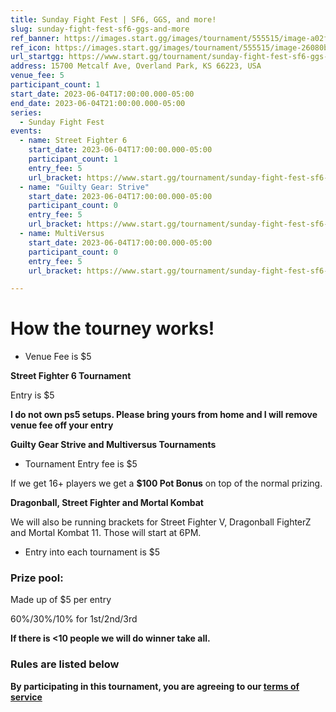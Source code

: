 ```yaml
---
title: Sunday Fight Fest | SF6, GGS, and more!
slug: sunday-fight-fest-sf6-ggs-and-more
ref_banner: https://images.start.gg/images/tournament/555515/image-a02f2754674dc297fd69d2102293fb34.png?ehk=lKDWVtcA7BU20evU167KYOAgvLfXxBbgjEtdkmdZ1PY%3D&ehkOptimized=8OwJA0ETkDAqrRC9riwefzMXkiwhBKAgIpaEWDGeORk%3D
ref_icon: https://images.start.gg/images/tournament/555515/image-26080bc2ba27aca20b6f8b7afb5e9979.png?ehk=pIngqkFImOEfJ%2BX%2Bkfbld3w0r0QBhZ%2BQhJJWrT7Yt88%3D&ehkOptimized=ewU8mz%2FCFY2ooXAhyMr67CAYrrRcXugVe9KPVKL4dLc%3D
url_startgg: https://www.start.gg/tournament/sunday-fight-fest-sf6-ggs-and-more
address: 15700 Metcalf Ave, Overland Park, KS 66223, USA
venue_fee: 5
participant_count: 1
start_date: 2023-06-04T17:00:00.000-05:00
end_date: 2023-06-04T21:00:00.000-05:00
series:
  - Sunday Fight Fest
events:
  - name: Street Fighter 6
    start_date: 2023-06-04T17:00:00.000-05:00
    participant_count: 1
    entry_fee: 5
    url_bracket: https://www.start.gg/tournament/sunday-fight-fest-sf6-ggs-and-more/events/sf6/brackets/1383194/2101654
  - name: "Guilty Gear: Strive"
    start_date: 2023-06-04T17:00:00.000-05:00
    participant_count: 0
    entry_fee: 5
    url_bracket: https://www.start.gg/tournament/sunday-fight-fest-sf6-ggs-and-more/events/guilty-gear-strive-1v1/brackets/1383184/2101644
  - name: MultiVersus
    start_date: 2023-06-04T17:00:00.000-05:00
    participant_count: 0
    entry_fee: 5
    url_bracket: https://www.start.gg/tournament/sunday-fight-fest-sf6-ggs-and-more/events/multiversus-doubles/brackets/1383186/2101646

---
```


# How the tourney works!

* Venue Fee is $5

**Street Fighter 6 Tournament**

Entry is $5 

**I do not own ps5 setups. Please bring yours from home and I will remove venue fee off your entry**

**Guilty Gear Strive and Multiversus Tournaments**

* Tournament Entry fee is $5

If we get 16+ players we get a **$100 Pot Bonus** on top of the normal prizing. 

**Dragonball, Street Fighter and Mortal Kombat**

We will also be running brackets for Street Fighter V, Dragonball FighterZ and Mortal Kombat 11.  Those will start at 6PM.

* Entry into each tournament is $5

### Prize pool:
Made up of $5 per entry 

60%/30%/10% for 1st/2nd/3rd

**If there is <10 people we will do winner take all.**
### Rules are listed below
**By participating in this tournament, you are agreeing to our [terms of service](https://www.esportsarena.com/tos.html)**
  
